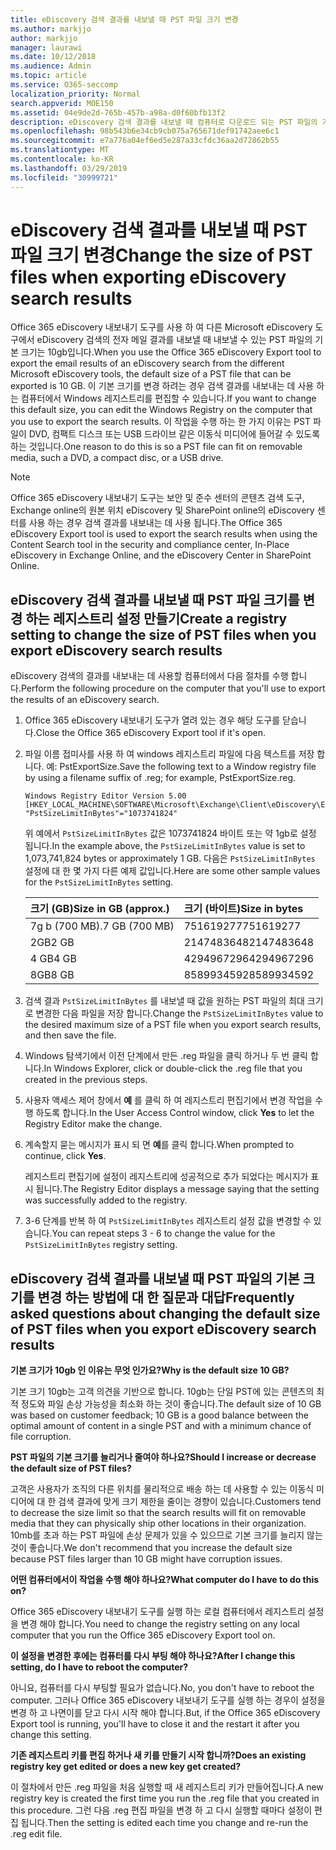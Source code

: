 ```yaml
---
title: eDiscovery 검색 결과를 내보낼 때 PST 파일 크기 변경
ms.author: markjjo
author: markjjo
manager: laurawi
ms.date: 10/12/2018
ms.audience: Admin
ms.topic: article
ms.service: O365-seccomp
localization_priority: Normal
search.appverid: MOE150
ms.assetid: 04e9de2d-765b-457b-a98a-d0f60bfb13f2
description: eDiscovery 검색 결과를 내보낼 때 컴퓨터로 다운로드 되는 PST 파일의 기본 크기를 변경할 수 있습니다.
ms.openlocfilehash: 98b543b6e34cb9cb075a765671def91742aee6c1
ms.sourcegitcommit: e7a776a04ef6ed5e287a33cfdc36aa2d72862b55
ms.translationtype: MT
ms.contentlocale: ko-KR
ms.lasthandoff: 03/29/2019
ms.locfileid: "30999721"
---
```

# <a name="change-the-size-of-pst-files-when-exporting-ediscovery-search-results"></a><span data-ttu-id="b7213-103">eDiscovery 검색 결과를 내보낼 때 PST 파일 크기 변경</span><span class="sxs-lookup"><span data-stu-id="b7213-103">Change the size of PST files when exporting eDiscovery search results</span></span>

<span data-ttu-id="b7213-104">Office 365 eDiscovery 내보내기 도구를 사용 하 여 다른 Microsoft eDiscovery 도구에서 eDiscovery 검색의 전자 메일 결과를 내보낼 때 내보낼 수 있는 PST 파일의 기본 크기는 10gb입니다.</span><span class="sxs-lookup"><span data-stu-id="b7213-104">When you use the Office 365 eDiscovery Export tool to export the email results of an eDiscovery search from the different Microsoft eDiscovery tools, the default size of a PST file that can be exported is 10 GB.</span></span> <span data-ttu-id="b7213-105">이 기본 크기를 변경 하려는 경우 검색 결과를 내보내는 데 사용 하는 컴퓨터에서 Windows 레지스트리를 편집할 수 있습니다.</span><span class="sxs-lookup"><span data-stu-id="b7213-105">If you want to change this default size, you can edit the Windows Registry on the computer that you use to export the search results.</span></span> <span data-ttu-id="b7213-106">이 작업을 수행 하는 한 가지 이유는 PST 파일이 DVD, 컴팩트 디스크 또는 USB 드라이브 같은 이동식 미디어에 들어갈 수 있도록 하는 것입니다.</span><span class="sxs-lookup"><span data-stu-id="b7213-106">One reason to do this is so a PST file can fit on removable media, such a DVD, a compact disc, or a USB drive.</span></span> 
  
> [!NOTE]
>  <span data-ttu-id="b7213-107">Office 365 eDiscovery 내보내기 도구는 보안 및 준수 센터의 콘텐츠 검색 도구, Exchange online의 원본 위치 eDiscovery 및 SharePoint online의 eDiscovery 센터를 사용 하는 경우 검색 결과를 내보내는 데 사용 됩니다.</span><span class="sxs-lookup"><span data-stu-id="b7213-107">The Office 365 eDiscovery Export tool is used to export the search results when using the Content Search tool in the security and compliance center, In-Place eDiscovery in Exchange Online, and the eDiscovery Center in SharePoint Online.</span></span>
  
## <a name="create-a-registry-setting-to-change-the-size-of-pst-files-when-you-export-ediscovery-search-results"></a><span data-ttu-id="b7213-108">eDiscovery 검색 결과를 내보낼 때 PST 파일 크기를 변경 하는 레지스트리 설정 만들기</span><span class="sxs-lookup"><span data-stu-id="b7213-108">Create a registry setting to change the size of PST files when you export eDiscovery search results</span></span>

<span data-ttu-id="b7213-109">eDiscovery 검색의 결과를 내보내는 데 사용할 컴퓨터에서 다음 절차를 수행 합니다.</span><span class="sxs-lookup"><span data-stu-id="b7213-109">Perform the following procedure on the computer that you'll use to export the results of an eDiscovery search.</span></span>
  
1. <span data-ttu-id="b7213-110">Office 365 eDiscovery 내보내기 도구가 열려 있는 경우 해당 도구를 닫습니다.</span><span class="sxs-lookup"><span data-stu-id="b7213-110">Close the Office 365 eDiscovery Export tool if it's open.</span></span> 
    
2. <span data-ttu-id="b7213-111">파일 이름 접미사를 사용 하 여 windows 레지스트리 파일에 다음 텍스트를 저장 합니다. 예: PstExportSize.</span><span class="sxs-lookup"><span data-stu-id="b7213-111">Save the following text to a Window registry file by using a filename suffix of .reg; for example, PstExportSize.reg.</span></span> 
    
    ```
    Windows Registry Editor Version 5.00
    [HKEY_LOCAL_MACHINE\SOFTWARE\Microsoft\Exchange\Client\eDiscovery\ExportTool]
    "PstSizeLimitInBytes"="1073741824"
    ```

    <span data-ttu-id="b7213-112">위 예에서 `PstSizeLimitInBytes` 값은 1073741824 바이트 또는 약 1gb로 설정 됩니다.</span><span class="sxs-lookup"><span data-stu-id="b7213-112">In the example above, the  `PstSizeLimitInBytes` value is set to 1,073,741,824 bytes or approximately 1 GB.</span></span> <span data-ttu-id="b7213-113">다음은 `PstSizeLimitInBytes` 설정에 대 한 몇 가지 다른 예제 값입니다.</span><span class="sxs-lookup"><span data-stu-id="b7213-113">Here are some other sample values for the  `PstSizeLimitInBytes` setting.</span></span> 
    
    |<span data-ttu-id="b7213-114">**크기 (GB)**</span><span class="sxs-lookup"><span data-stu-id="b7213-114">**Size in GB (approx.)**</span></span>|<span data-ttu-id="b7213-115">**크기 (바이트)**</span><span class="sxs-lookup"><span data-stu-id="b7213-115">**Size in bytes**</span></span>|
    |:-----|:-----|
    |<span data-ttu-id="b7213-116">7g b (700 MB)</span><span class="sxs-lookup"><span data-stu-id="b7213-116">.7 GB (700 MB)</span></span>  <br/> |<span data-ttu-id="b7213-117">751619277</span><span class="sxs-lookup"><span data-stu-id="b7213-117">751619277</span></span>  <br/> |
    |<span data-ttu-id="b7213-118">2GB</span><span class="sxs-lookup"><span data-stu-id="b7213-118">2 GB</span></span>  <br/> |<span data-ttu-id="b7213-119">2147483648</span><span class="sxs-lookup"><span data-stu-id="b7213-119">2147483648</span></span>  <br/> |
    |<span data-ttu-id="b7213-120">4 GB</span><span class="sxs-lookup"><span data-stu-id="b7213-120">4 GB</span></span>  <br/> |<span data-ttu-id="b7213-121">4294967296</span><span class="sxs-lookup"><span data-stu-id="b7213-121">4294967296</span></span>  <br/> |
    |<span data-ttu-id="b7213-122">8GB</span><span class="sxs-lookup"><span data-stu-id="b7213-122">8 GB</span></span>  <br/> |<span data-ttu-id="b7213-123">8589934592</span><span class="sxs-lookup"><span data-stu-id="b7213-123">8589934592</span></span>  <br/> |
   
3. <span data-ttu-id="b7213-124">검색 결과 `PstSizeLimitInBytes` 를 내보낼 때 값을 원하는 PST 파일의 최대 크기로 변경한 다음 파일을 저장 합니다.</span><span class="sxs-lookup"><span data-stu-id="b7213-124">Change the `PstSizeLimitInBytes` value to the desired maximum size of a PST file when you export search results, and then save the file.</span></span> 
    
4. <span data-ttu-id="b7213-125">Windows 탐색기에서 이전 단계에서 만든 .reg 파일을 클릭 하거나 두 번 클릭 합니다.</span><span class="sxs-lookup"><span data-stu-id="b7213-125">In Windows Explorer, click or double-click the .reg file that you created in the previous steps.</span></span>
    
5. <span data-ttu-id="b7213-126">사용자 액세스 제어 창에서 **예** 를 클릭 하 여 레지스트리 편집기에서 변경 작업을 수행 하도록 합니다.</span><span class="sxs-lookup"><span data-stu-id="b7213-126">In the User Access Control window, click **Yes** to let the Registry Editor make the change.</span></span> 
    
6. <span data-ttu-id="b7213-127">계속할지 묻는 메시지가 표시 되 면 **예**를 클릭 합니다.</span><span class="sxs-lookup"><span data-stu-id="b7213-127">When prompted to continue, click **Yes**.</span></span>
    
    <span data-ttu-id="b7213-128">레지스트리 편집기에 설정이 레지스트리에 성공적으로 추가 되었다는 메시지가 표시 됩니다.</span><span class="sxs-lookup"><span data-stu-id="b7213-128">The Registry Editor displays a message saying that the setting was successfully added to the registry.</span></span>
    
7. <span data-ttu-id="b7213-129">3-6 단계를 반복 하 여 `PstSizeLimitInBytes` 레지스트리 설정 값을 변경할 수 있습니다.</span><span class="sxs-lookup"><span data-stu-id="b7213-129">You can repeat steps 3 - 6 to change the value for the  `PstSizeLimitInBytes` registry setting.</span></span> 
  
## <a name="frequently-asked-questions-about-changing-the-default-size-of-pst-files-when-you-export-ediscovery-search-results"></a><span data-ttu-id="b7213-130">eDiscovery 검색 결과를 내보낼 때 PST 파일의 기본 크기를 변경 하는 방법에 대 한 질문과 대답</span><span class="sxs-lookup"><span data-stu-id="b7213-130">Frequently asked questions about changing the default size of PST files when you export eDiscovery search results</span></span>

 <span data-ttu-id="b7213-131">**기본 크기가 10gb 인 이유는 무엇 인가요?**</span><span class="sxs-lookup"><span data-stu-id="b7213-131">**Why is the default size 10 GB?**</span></span>
  
<span data-ttu-id="b7213-132">기본 크기 10gb는 고객 의견을 기반으로 합니다. 10gb는 단일 PST에 있는 콘텐츠의 최적 정도와 파일 손상 가능성을 최소화 하는 것이 좋습니다.</span><span class="sxs-lookup"><span data-stu-id="b7213-132">The default size of 10 GB was based on customer feedback; 10 GB is a good balance between the optimal amount of content in a single PST and with a minimum chance of file corruption.</span></span>
  
 <span data-ttu-id="b7213-133">**PST 파일의 기본 크기를 늘리거나 줄여야 하나요?**</span><span class="sxs-lookup"><span data-stu-id="b7213-133">**Should I increase or decrease the default size of PST files?**</span></span>
  
<span data-ttu-id="b7213-134">고객은 사용자가 조직의 다른 위치를 물리적으로 배송 하는 데 사용할 수 있는 이동식 미디어에 대 한 검색 결과에 맞게 크기 제한을 줄이는 경향이 있습니다.</span><span class="sxs-lookup"><span data-stu-id="b7213-134">Customers tend to decrease the size limit so that the search results will fit on removable media that they can physically ship other locations in their organization.</span></span> <span data-ttu-id="b7213-135">10mb를 초과 하는 PST 파일에 손상 문제가 있을 수 있으므로 기본 크기를 늘리지 않는 것이 좋습니다.</span><span class="sxs-lookup"><span data-stu-id="b7213-135">We don't recommend that you increase the default size because PST files larger than 10 GB might have corruption issues.</span></span>
  
 <span data-ttu-id="b7213-136">**어떤 컴퓨터에서이 작업을 수행 해야 하나요?**</span><span class="sxs-lookup"><span data-stu-id="b7213-136">**What computer do I have to do this on?**</span></span>
  
<span data-ttu-id="b7213-137">Office 365 eDiscovery 내보내기 도구를 실행 하는 로컬 컴퓨터에서 레지스트리 설정을 변경 해야 합니다.</span><span class="sxs-lookup"><span data-stu-id="b7213-137">You need to change the registry setting on any local computer that you run the Office 365 eDiscovery Export tool on.</span></span>
  
 <span data-ttu-id="b7213-138">**이 설정을 변경한 후에는 컴퓨터를 다시 부팅 해야 하나요?**</span><span class="sxs-lookup"><span data-stu-id="b7213-138">**After I change this setting, do I have to reboot the computer?**</span></span>
  
<span data-ttu-id="b7213-139">아니요, 컴퓨터를 다시 부팅할 필요가 없습니다.</span><span class="sxs-lookup"><span data-stu-id="b7213-139">No, you don't have to reboot the computer.</span></span> <span data-ttu-id="b7213-140">그러나 Office 365 eDiscovery 내보내기 도구를 실행 하는 경우이 설정을 변경 하 고 나면이를 닫고 다시 시작 해야 합니다.</span><span class="sxs-lookup"><span data-stu-id="b7213-140">But, if the Office 365 eDiscovery Export tool is running, you'll have to close it and the restart it after you change this setting.</span></span>
  
 <span data-ttu-id="b7213-141">**기존 레지스트리 키를 편집 하거나 새 키를 만들기 시작 합니까?**</span><span class="sxs-lookup"><span data-stu-id="b7213-141">**Does an existing registry key get edited or does a new key get created?**</span></span>
  
<span data-ttu-id="b7213-142">이 절차에서 만든 .reg 파일을 처음 실행할 때 새 레지스트리 키가 만들어집니다.</span><span class="sxs-lookup"><span data-stu-id="b7213-142">A new registry key is created the first time you run the .reg file that you created in this procedure.</span></span> <span data-ttu-id="b7213-143">그런 다음 .reg 편집 파일을 변경 하 고 다시 실행할 때마다 설정이 편집 됩니다.</span><span class="sxs-lookup"><span data-stu-id="b7213-143">Then the setting is edited each time you change and re-run the .reg edit file.</span></span>
